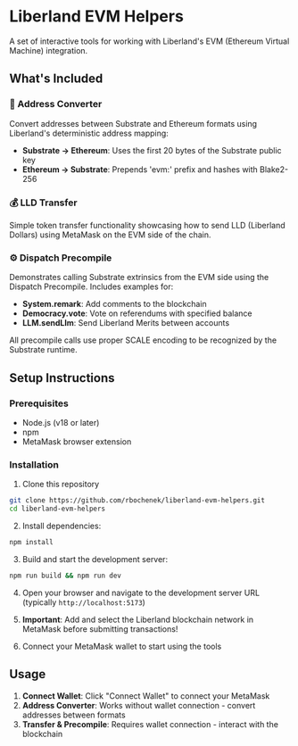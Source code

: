 # Liberland EVM Helpers

A set of interactive tools for working with Liberland's EVM (Ethereum Virtual Machine) integration.

## What's Included

### 🔄 Address Converter

Convert addresses between Substrate and Ethereum formats using Liberland's deterministic address mapping:

- **Substrate → Ethereum**: Uses the first 20 bytes of the Substrate public key
- **Ethereum → Substrate**: Prepends 'evm:' prefix and hashes with Blake2-256

### 💰 LLD Transfer

Simple token transfer functionality showcasing how to send LLD (Liberland Dollars) using MetaMask on the EVM side of the chain.

### ⚙️ Dispatch Precompile

Demonstrates calling Substrate extrinsics from the EVM side using the Dispatch Precompile. Includes examples for:

- **System.remark**: Add comments to the blockchain
- **Democracy.vote**: Vote on referendums with specified balance
- **LLM.sendLlm**: Send Liberland Merits between accounts

All precompile calls use proper SCALE encoding to be recognized by the Substrate runtime.

## Setup Instructions

### Prerequisites

- Node.js (v18 or later)
- npm
- MetaMask browser extension

### Installation

1. Clone this repository

```bash
git clone https://github.com/rbochenek/liberland-evm-helpers.git
cd liberland-evm-helpers
```

2. Install dependencies:

```bash
npm install
```

3. Build and start the development server:

```bash
npm run build && npm run dev
```

4. Open your browser and navigate to the development server URL (typically `http://localhost:5173`)

5. **Important**: Add and select the Liberland blockchain network in MetaMask before submitting transactions!

6. Connect your MetaMask wallet to start using the tools

## Usage

1. **Connect Wallet**: Click "Connect Wallet" to connect your MetaMask
2. **Address Converter**: Works without wallet connection - convert addresses between formats
3. **Transfer & Precompile**: Requires wallet connection - interact with the blockchain

